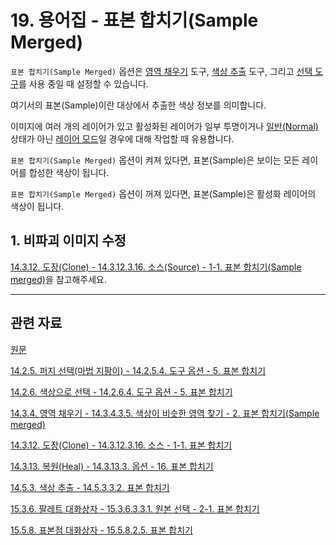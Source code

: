 # 19. 용어집 - 표본 합치기(Sample Merged)
`표본 합치기(Sample Merged)` 옵션은 [영역 채우기](./14-03-04-00-bucket_fill.md) 도구, [색상 추출](./14-05-03-00-color_picker.md) 도구, 그리고 [선택 도구](./14-02-00-selection-tools.md)를 사용 중일 때 설정할 수 있습니다.

여기서의 표본(Sample)이란 대상에서 추출한 색상 정보를 의미합니다. 

이미지에 여러 개의 레이어가 있고 활성화된 레이어가 일부 투명이거나 [일반(Normal)](./08-03-01-normal_layer_mode-normal.md) 상태가 아닌 [레이어 모드](./08-02-00-layer_modes.md)일 경우에 대해 작업할 때 유용합니다.

`표본 합치기(Sample Merged)` 옵션이 켜져 있다면, 표본(Sample)은 보이는 모든 레이어를 합성한 색상이 됩니다.

`표본 합치기(Sample Merged)` 옵션이 꺼져 있다면, 표본(Sample)은 활성화 레이어의 색상이 됩니다.

<a id="19-sample_merged-s01"></a>

## 1. 비파괴 이미지 수정
[14.3.12. 도장(Clone) - 14.3.12.3.16. 소스(Source) - 1-1. 표본 합치기(Sample merged)](./14-03-12-03-16-source.md#14-03-12-03-16-s16-s1-01)을 참고해주세요.

***

## 관련 자료

[원문](https://docs.gimp.org/2.10/ko/glossary.html#glossary-samplemerge)

[14.2.5. 퍼지 선택(마법 지팡이) - 14.2.5.4. 도구 옵션 - 5. 표본 합치기](./14-02-05-04-tool_options.md#14-02-05-04-s5)

[14.2.6. 색상으로 선택 - 14.2.6.4. 도구 옵션 - 5. 표본 합치기](./14-02-06-04-tool_options.md#14-02-06-04-s5)

[14.3.4. 영역 채우기 - 14.3.4.3.5. 색상이 비슷한 영역 찾기 - 2. 표본 합치기(Sample merged)](./14-03-04-03-05-finding_similar_colors.md#14-03-04-03-05-s2)

[14.3.12. 도장(Clone) - 14.3.12.3.16. 소스 - 1-1. 표본 합치기](./14-03-12-03-16-source.md#14-03-12-03-16-s16-s1-01)

[14.3.13. 복원(Heal) - 14.3.13.3. 옵션 - 16. 표본 합치기](./14-03-13-03-options.md#14-03-13-03-s16)

[14.5.3. 색상 추출 - 14.5.3.3.2. 표본 합치기](./14-05-03-03-02-sample_merged.md)

[15.3.6. 팔레트 대화상자 - 15.3.6.3.3.1. 원본 선택 - 2-1. 표본 합치기](./15-03-06-03-03-01-select_source.md#15-03-06-03-03-01-s2-01)

[15.5.8. 표본점 대화상자 - 15.5.8.2.5. 표본 합치기](./15-05-08-02-05-apply_sample_points_on_active_layer.md)